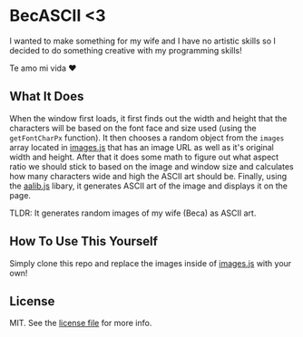 # BecASCII <3

I wanted to make something for my wife and I have no artistic skills so I decided to do something creative with my programming skills!

Te amo mi vida :heart:

## What It Does

When the window first loads, it first finds out the width and height that the characters will be based on the font face and size used (using the `getFontCharPx` function). It then chooses a random object from the `images` array located in [images.js](images.js) that has an image URL as well as it's original width and height. After that it does some math to figure out what aspect ratio we should stick to based on the image and window size and calculates how many characters wide and high the ASCII art should be. Finally, using the [aalib.js](https://github.com/mir3z/aalib.js) libary, it generates ASCII art of the image and displays it on the page.

TLDR: It generates random images of my wife (Beca) as ASCII art.

## How To Use This Yourself

Simply clone this repo and replace the images inside of [images.js](images.js) with your own!

## License
MIT. See the [license file](license.md) for more info.
